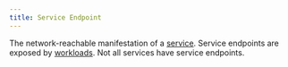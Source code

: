 ```yaml
---
title: Service Endpoint
---
```

The network-reachable manifestation of a [service](#service).
Service endpoints are exposed by [workloads](#workload). Not all services have service endpoints.
